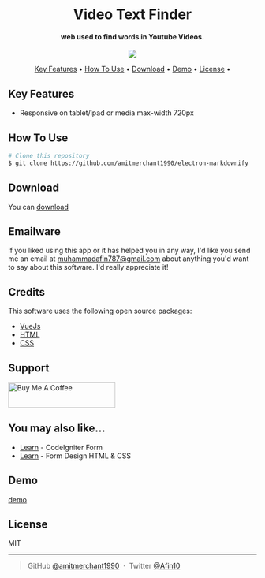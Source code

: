 <h1 align="center">
  Video Text Finder
  <br>
</h1>

<h4 align="center">web used to find words in Youtube Videos.</h4>

<p align="center">
  <a href="https://www.paypal.me/muhammadafin">
    <img src="https://img.shields.io/badge/$-donate-ff69b4.svg?maxAge=2592000&amp;style=flat">
  </a>
</p>

<p align="center">
  <a href="#key-features">Key Features</a> •
  <a href="#how-to-use">How To Use</a> •
  <a href="#download">Download</a> •
  <a href="#demo">Demo</a> •
  <a href="#license">License</a> •
</p>

## Key Features

* Responsive on tablet/ipad or media max-width 720px

## How To Use


```bash
# Clone this repository
$ git clone https://github.com/amitmerchant1990/electron-markdownify

```

## Download

You can [download](https://github.com/muhammadafin/YouTube-Video-Text-Finder---VueJS.git)

## Emailware

if you liked using this app or it has helped you in any way, I'd like you send me an email at <muhammadafin787@gmail.com> about anything you'd want to say about this software. I'd really appreciate it!

## Credits

This software uses the following open source packages:

- [VueJs](http://vuejs.org/)
- [HTML](https://html.com/)
- [CSS](https://www.w3.org/Style/CSS/Overview.en.html)

## Support

<a href="https://www.buymeacoffee.com/muhammadafin" target="_blank"><img src="https://cdn.buymeacoffee.com/buttons/default-violet.png" alt="Buy Me A Coffee" style="height: 51px !important;width: 217px !important;" ></a>

## You may also like...

- [Learn](https://github.com/amitmerchant1990/pomolectron) - CodeIgniter Form 
- [Learn](https://github.com/amitmerchant1990/correo) - Form Design HTML & CSS

## Demo

[demo](https://awesome-vuejs.netlify.app)

## License

MIT

---

> GitHub [@amitmerchant1990](https://github.com/muhammadafin) &nbsp;&middot;&nbsp;
> Twitter [@Afin10](https://twitter.com/afin10)

